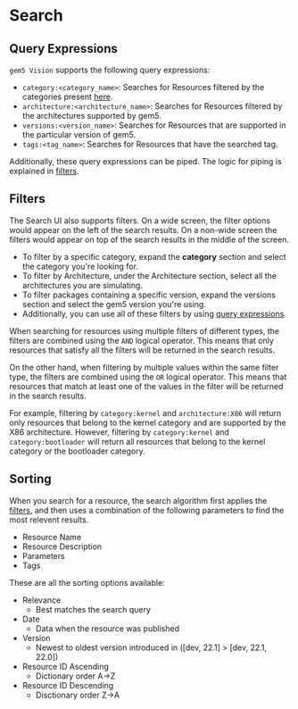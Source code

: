 # Search

## Query Expressions

`gem5 Vision` supports the following query expressions:

- `category:<category_name>`: Searches for Resources filtered by the categories present [here](https://gem5vision.github.io/gem5-resources-website/category).
- `architecture:<architecture_name>`: Searches for Resources filtered by the architectures supported by gem5.
- `versions:<version_name>`: Searches for Resources that are supported in the particular version of gem5.
- `tags:<tag_name>`: Searches for Resources that have the searched tag.

Additionally, these query expressions can be piped. The logic for piping is explained in [filters](#filters).

## Filters

The Search UI also supports filters. On a wide screen, the filter options would appear on the left of the search results. On a non-wide screen the filters would appear on top of the search results in the middle of the screen.

- To filter by a specific category, expand the **category** section and select the category you're looking for.
- To filter by Architecture, under the Architecture section, select all the architectures you are simulating.
- To filter packages containing a specific version, expand the versions section and select the gem5 version you're using.
- Additionally, you can use all of these filters by using [query expressions](#query-expressions).

When searching for resources using multiple filters of different types, the filters are combined using the `AND` logical operator. This means that only resources that satisfy all the filters will be returned in the search results.

On the other hand, when filtering by multiple values within the same filter type, the filters are combined using the `OR` logical operator. This means that resources that match at least one of the values in the filter will be returned in the search results.

For example, filtering by `category:kernel` and `architecture:X86` will return only resources that belong to the kernel category and are supported by the X86 architecture. However, filtering by `category:kernel` and `category:bootloader` will return all resources that belong to the kernel category or the bootloader category.

## Sorting

When you search for a resource, the search algorithm first applies the [filters](#filters), and then uses a combination of the following parameters to find the most relevent results.

- Resource Name
- Resource Description
- Parameters
- Tags

These are all the sorting options available:

- Relevance
  - Best matches the search query
- Date
  - Data when the resource was published
- Version
  - Newest to oldest version introduced in ([dev, 22.1] > [dev, 22.1, 22.0])
- Resource ID Ascending
  - Dictionary order A->Z
- Resource ID Descending
  - Disctionary order Z->A
